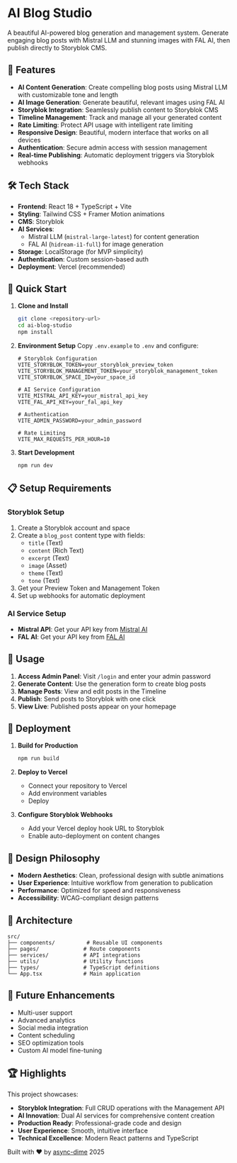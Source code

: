 # AI Blog Studio

A beautiful AI-powered blog generation and management system. Generate engaging blog posts with Mistral LLM and stunning images with FAL AI, then publish directly to Storyblok CMS.

## 🚀 Features

- **AI Content Generation**: Create compelling blog posts using Mistral LLM with customizable tone and length
- **AI Image Generation**: Generate beautiful, relevant images using FAL AI
- **Storyblok Integration**: Seamlessly publish content to Storyblok CMS
- **Timeline Management**: Track and manage all your generated content
- **Rate Limiting**: Protect API usage with intelligent rate limiting
- **Responsive Design**: Beautiful, modern interface that works on all devices
- **Authentication**: Secure admin access with session management
- **Real-time Publishing**: Automatic deployment triggers via Storyblok webhooks

## 🛠 Tech Stack

- **Frontend**: React 18 + TypeScript + Vite
- **Styling**: Tailwind CSS + Framer Motion animations
- **CMS**: Storyblok
- **AI Services**: 
  - Mistral LLM (`mistral-large-latest`) for content generation
  - FAL AI (`hidream-i1-full`) for image generation
- **Storage**: LocalStorage (for MVP simplicity)
- **Authentication**: Custom session-based auth
- **Deployment**: Vercel (recommended)

## 🚀 Quick Start

1. **Clone and Install**
   ```bash
   git clone <repository-url>
   cd ai-blog-studio
   npm install
   ```

2. **Environment Setup**
   Copy `.env.example` to `.env` and configure:
   ```env
   # Storyblok Configuration
   VITE_STORYBLOK_TOKEN=your_storyblok_preview_token
   VITE_STORYBLOK_MANAGEMENT_TOKEN=your_storyblok_management_token
   VITE_STORYBLOK_SPACE_ID=your_space_id

   # AI Service Configuration
   VITE_MISTRAL_API_KEY=your_mistral_api_key
   VITE_FAL_API_KEY=your_fal_api_key

   # Authentication
   VITE_ADMIN_PASSWORD=your_admin_password

   # Rate Limiting
   VITE_MAX_REQUESTS_PER_HOUR=10
   ```

3. **Start Development**
   ```bash
   npm run dev
   ```

## 📋 Setup Requirements

### Storyblok Setup
1. Create a Storyblok account and space
2. Create a `blog_post` content type with fields:
   - `title` (Text)
   - `content` (Rich Text)
   - `excerpt` (Text)
   - `image` (Asset)
   - `theme` (Text)
   - `tone` (Text)
3. Get your Preview Token and Management Token
4. Set up webhooks for automatic deployment

### AI Service Setup
- **Mistral API**: Get your API key from [Mistral AI](https://console.mistral.ai/)
- **FAL AI**: Get your API key from [FAL AI](https://fal.ai/)

## 🎯 Usage

1. **Access Admin Panel**: Visit `/login` and enter your admin password
2. **Generate Content**: Use the generation form to create blog posts
3. **Manage Posts**: View and edit posts in the Timeline
4. **Publish**: Send posts to Storyblok with one click
5. **View Live**: Published posts appear on your homepage

## 🔄 Deployment

1. **Build for Production**
   ```bash
   npm run build
   ```

2. **Deploy to Vercel**
   - Connect your repository to Vercel
   - Add environment variables
   - Deploy

3. **Configure Storyblok Webhooks**
   - Add your Vercel deploy hook URL to Storyblok
   - Enable auto-deployment on content changes

## 🎨 Design Philosophy

- **Modern Aesthetics**: Clean, professional design with subtle animations
- **User Experience**: Intuitive workflow from generation to publication
- **Performance**: Optimized for speed and responsiveness
- **Accessibility**: WCAG-compliant design patterns

## 🔧 Architecture

```
src/
├── components/          # Reusable UI components
├── pages/              # Route components
├── services/           # API integrations
├── utils/              # Utility functions
├── types/              # TypeScript definitions
└── App.tsx             # Main application
```

## 🚀 Future Enhancements

- Multi-user support
- Advanced analytics
- Social media integration
- Content scheduling
- SEO optimization tools
- Custom AI model fine-tuning

## 🏆 Highlights

This project showcases:
- **Storyblok Integration**: Full CRUD operations with the Management API
- **AI Innovation**: Dual AI services for comprehensive content creation
- **Production Ready**: Professional-grade code and design
- **User Experience**: Smooth, intuitive interface
- **Technical Excellence**: Modern React patterns and TypeScript

Built with ❤️ by [async-dime](https://dev.to/async_dime) 2025
